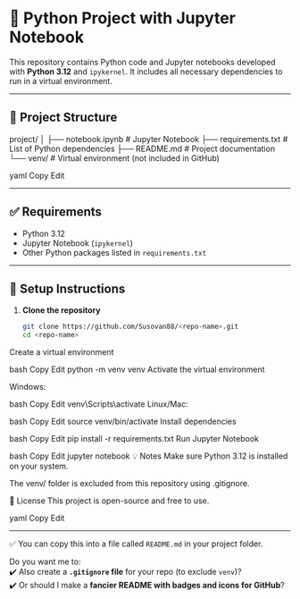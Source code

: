 # 🐍 Python Project with Jupyter Notebook

This repository contains Python code and Jupyter notebooks developed with **Python 3.12** and `ipykernel`. It includes all necessary dependencies to run in a virtual environment.

---

## 📂 Project Structure
project/
│
├── notebook.ipynb # Jupyter Notebook
├── requirements.txt # List of Python dependencies
├── README.md # Project documentation
└── venv/ # Virtual environment (not included in GitHub)

yaml
Copy
Edit

---

## ✅ Requirements

- Python 3.12
- Jupyter Notebook (`ipykernel`)
- Other Python packages listed in `requirements.txt`

---

## 🚀 Setup Instructions

1. **Clone the repository**
   ```bash
   git clone https://github.com/Susovan88/<repo-name>.git
   cd <repo-name>
Create a virtual environment

bash
Copy
Edit
python -m venv venv
Activate the virtual environment

Windows:

bash
Copy
Edit
venv\Scripts\activate
Linux/Mac:

bash
Copy
Edit
source venv/bin/activate
Install dependencies

bash
Copy
Edit
pip install -r requirements.txt
Run Jupyter Notebook

bash
Copy
Edit
jupyter notebook
💡 Notes
Make sure Python 3.12 is installed on your system.

The venv/ folder is excluded from this repository using .gitignore.

📜 License
This project is open-source and free to use.

yaml
Copy
Edit

---

✅ You can copy this into a file called `README.md` in your project folder.  

Do you want me to:  
✔️ Also create a **`.gitignore` file** for your repo (to exclude `venv`)?  
✔️ Or should I make a **fancier README with badges and icons for GitHub**?

